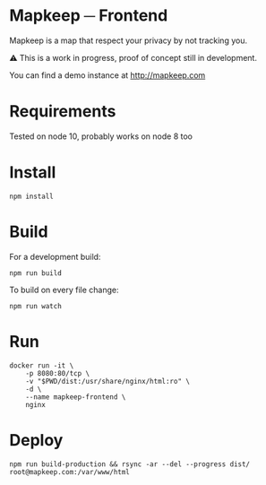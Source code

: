 # Mapkeep ─ Frontend

Mapkeep is a map that respect your privacy by not tracking you.

⚠ This is a work in progress, proof of concept still in development.

You can find a demo instance at http://mapkeep.com

# Requirements

Tested on node 10, probably works on node 8 too

# Install

```
npm install
```

# Build

For a development build:

```
npm run build
```

To build on every file change:

```
npm run watch
```

# Run

```
docker run -it \
    -p 8080:80/tcp \
    -v "$PWD/dist:/usr/share/nginx/html:ro" \
    -d \
    --name mapkeep-frontend \
    nginx
```

# Deploy

```
npm run build-production && rsync -ar --del --progress dist/ root@mapkeep.com:/var/www/html
```

